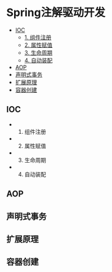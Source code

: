 # Spring注解驱动开发
  - [IOC](#IOC)
    - [1. 组件注册](#1-组件注册)
    - [2. 属性赋值](#1-属性赋值)
    - [3. 生命周期](#1-生命周期)
    - [4. 自动装配](#1-自动装配)
  - [AOP](#AOP)
  - [声明式事务](#声明式事务)
  - [扩展原理](#扩展原理)
  - [容器创建](#容器创建)
  
## IOC
  * 1. 组件注册
  * 2. 属性赋值
  * 3. 生命周期
  * 4. 自动装配

## AOP

## 声明式事务

## 扩展原理

## 容器创建

